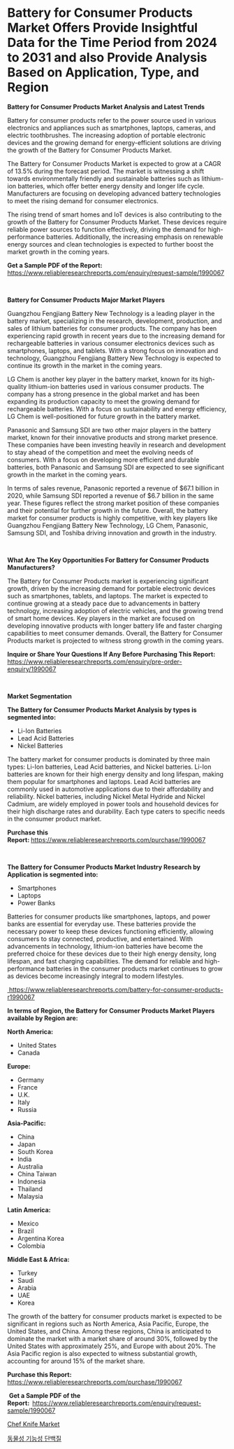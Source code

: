 <p><h1>Battery for Consumer Products Market Offers Provide Insightful Data for the Time Period from 2024 to 2031 and also Provide Analysis Based on Application, Type, and Region</h1></p><p><strong>Battery for Consumer Products Market Analysis and Latest Trends</strong></p>
<p><p>Battery for consumer products refer to the power source used in various electronics and appliances such as smartphones, laptops, cameras, and electric toothbrushes. The increasing adoption of portable electronic devices and the growing demand for energy-efficient solutions are driving the growth of the Battery for Consumer Products Market.</p><p>The Battery for Consumer Products Market is expected to grow at a CAGR of 13.5% during the forecast period. The market is witnessing a shift towards environmentally friendly and sustainable batteries such as lithium-ion batteries, which offer better energy density and longer life cycle. Manufacturers are focusing on developing advanced battery technologies to meet the rising demand for consumer electronics.</p><p>The rising trend of smart homes and IoT devices is also contributing to the growth of the Battery for Consumer Products Market. These devices require reliable power sources to function effectively, driving the demand for high-performance batteries. Additionally, the increasing emphasis on renewable energy sources and clean technologies is expected to further boost the market growth in the coming years.</p></p>
<p><strong>Get a Sample PDF of the Report:&nbsp;</strong> <a href="https://www.reliableresearchreports.com/enquiry/request-sample/1990067">https://www.reliableresearchreports.com/enquiry/request-sample/1990067</a></p>
<p>&nbsp;</p>
<p><strong>Battery for Consumer Products Major Market Players</strong></p>
<p><p>Guangzhou Fengjiang Battery New Technology is a leading player in the battery market, specializing in the research, development, production, and sales of lithium batteries for consumer products. The company has been experiencing rapid growth in recent years due to the increasing demand for rechargeable batteries in various consumer electronics devices such as smartphones, laptops, and tablets. With a strong focus on innovation and technology, Guangzhou Fengjiang Battery New Technology is expected to continue its growth in the market in the coming years.</p><p>LG Chem is another key player in the battery market, known for its high-quality lithium-ion batteries used in various consumer products. The company has a strong presence in the global market and has been expanding its production capacity to meet the growing demand for rechargeable batteries. With a focus on sustainability and energy efficiency, LG Chem is well-positioned for future growth in the battery market.</p><p>Panasonic and Samsung SDI are two other major players in the battery market, known for their innovative products and strong market presence. These companies have been investing heavily in research and development to stay ahead of the competition and meet the evolving needs of consumers. With a focus on developing more efficient and durable batteries, both Panasonic and Samsung SDI are expected to see significant growth in the market in the coming years.</p><p>In terms of sales revenue, Panasonic reported a revenue of $67.1 billion in 2020, while Samsung SDI reported a revenue of $6.7 billion in the same year. These figures reflect the strong market position of these companies and their potential for further growth in the future. Overall, the battery market for consumer products is highly competitive, with key players like Guangzhou Fengjiang Battery New Technology, LG Chem, Panasonic, Samsung SDI, and Toshiba driving innovation and growth in the industry.</p></p>
<p>&nbsp;</p>
<p><strong>What Are The Key Opportunities For Battery for Consumer Products Manufacturers?</strong></p>
<p><p>The Battery for Consumer Products market is experiencing significant growth, driven by the increasing demand for portable electronic devices such as smartphones, tablets, and laptops. The market is expected to continue growing at a steady pace due to advancements in battery technology, increasing adoption of electric vehicles, and the growing trend of smart home devices. Key players in the market are focused on developing innovative products with longer battery life and faster charging capabilities to meet consumer demands. Overall, the Battery for Consumer Products market is projected to witness strong growth in the coming years.</p></p>
<p><strong>Inquire or Share Your Questions If Any Before Purchasing This Report:</strong> <a href="https://www.reliableresearchreports.com/enquiry/pre-order-enquiry/1990067">https://www.reliableresearchreports.com/enquiry/pre-order-enquiry/1990067</a></p>
<p>&nbsp;</p>
<p><strong>Market Segmentation</strong></p>
<p><strong>The Battery for Consumer Products Market Analysis by types is segmented into:</strong></p>
<p><ul><li>Li-Ion Batteries</li><li>Lead Acid Batteries</li><li>Nickel Batteries</li></ul></p>
<p><p>The battery market for consumer products is dominated by three main types: Li-Ion batteries, Lead Acid batteries, and Nickel batteries. Li-Ion batteries are known for their high energy density and long lifespan, making them popular for smartphones and laptops. Lead Acid batteries are commonly used in automotive applications due to their affordability and reliability. Nickel batteries, including Nickel Metal Hydride and Nickel Cadmium, are widely employed in power tools and household devices for their high discharge rates and durability. Each type caters to specific needs in the consumer product market.</p></p>
<p><strong>Purchase this Report:&nbsp;</strong><a href="https://www.reliableresearchreports.com/purchase/1990067">https://www.reliableresearchreports.com/purchase/1990067</a></p>
<p>&nbsp;</p>
<p><strong>The Battery for Consumer Products Market Industry Research by Application is segmented into:</strong></p>
<p><ul><li>Smartphones</li><li>Laptops</li><li>Power Banks</li></ul></p>
<p><p>Batteries for consumer products like smartphones, laptops, and power banks are essential for everyday use. These batteries provide the necessary power to keep these devices functioning efficiently, allowing consumers to stay connected, productive, and entertained. With advancements in technology, lithium-ion batteries have become the preferred choice for these devices due to their high energy density, long lifespan, and fast charging capabilities. The demand for reliable and high-performance batteries in the consumer products market continues to grow as devices become increasingly integral to modern lifestyles.</p></p>
<p><a href="https://www.reliableresearchreports.com/battery-for-consumer-products-r1990067">&nbsp;https://www.reliableresearchreports.com/battery-for-consumer-products-r1990067</a></p>
<p><strong>In terms of Region, the Battery for Consumer Products Market Players available by Region are:</strong></p>
<p>
    <p> <strong> North America: </strong>
        <ul>
            <li>United States</li>
            <li>Canada</li>
        </ul>
        </p> 
    <p> <strong> Europe: </strong>
        <ul>
            <li>Germany</li>
            <li>France</li>
            <li>U.K.</li>
            <li>Italy</li>
            <li>Russia</li>
        </ul>
        </p> 
    <p> <strong> Asia-Pacific: </strong>
        <ul>
            <li>China</li>
            <li>Japan</li>
            <li>South Korea</li>
            <li>India</li>
            <li>Australia</li>
            <li>China Taiwan</li>
            <li>Indonesia</li>
            <li>Thailand</li>
            <li>Malaysia</li>
        </ul>
        </p> 
    <p> <strong> Latin America: </strong>
        <ul>
            <li>Mexico</li>
            <li>Brazil</li>
            <li>Argentina Korea</li>
            <li>Colombia</li>
        </ul>
        </p> 
    <p> <strong> Middle East & Africa: </strong>
        <ul>
            <li>Turkey</li>
            <li>Saudi</li>
            <li>Arabia</li>
            <li>UAE</li>
            <li>Korea</li>
        </ul>
    </p>
    </p>
<p><p>The growth of the battery for consumer products market is expected to be significant in regions such as North America, Asia Pacific, Europe, the United States, and China. Among these regions, China is anticipated to dominate the market with a market share of around 30%, followed by the United States with approximately 25%, and Europe with about 20%. The Asia Pacific region is also expected to witness substantial growth, accounting for around 15% of the market share.</p></p>
<p><strong>Purchase this Report: </strong><a href="https://www.reliableresearchreports.com/purchase/1990067">https://www.reliableresearchreports.com/purchase/1990067</a></p>
<p>&nbsp;<strong>Get a Sample PDF of the Report:&nbsp;&nbsp;</strong><a href="https://www.reliableresearchreports.com/enquiry/request-sample/1990067">https://www.reliableresearchreports.com/enquiry/request-sample/1990067</a></p>
<p><strong></strong></p>
<p><p><a href="https://github.com/khayangel/Market-Research-Report-List-3/blob/main/chef-knife-market.md">Chef Knife Market</a></p><p><a href="https://github.com/chupp85/Market-Research-Report-List-1/blob/main/9298041154386.md">동물성 기능성 단백질</a></p></p>